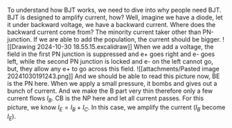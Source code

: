 To understand how BJT works, we need to dive into why people need BJT.
BJT is designed to amplify current, how?
Well, imagine we have a diode, let it under backward voltage, we have a backward current. Where does the backward current come from? The minority current taker other than PN-junction. If we are able to add the population, the current should be bigger.
![[Drawing 2024-10-30 18.55.15.excalidraw]]
When we add a voltage, the field in the first PN junction is suppressed and e+ goes right and e- goes left, while the second PN junction is locked and e- on the left cannot go, but, they allow any e+ to go across this field.
![[attachments/Pasted image 20241030191243.png]]
And we should be able to read this picture now, BE is the PN here. When we apply a small pressure, it bombs and gives out a bunch of current. And we make the B part very thin therefore only a few current flows $I_B$. CB is the NP here and let all current passes. For this picture, we know $I_E = I_B + I_C$. In this case, we amplify the current ($I_B$ become $I_E$).
